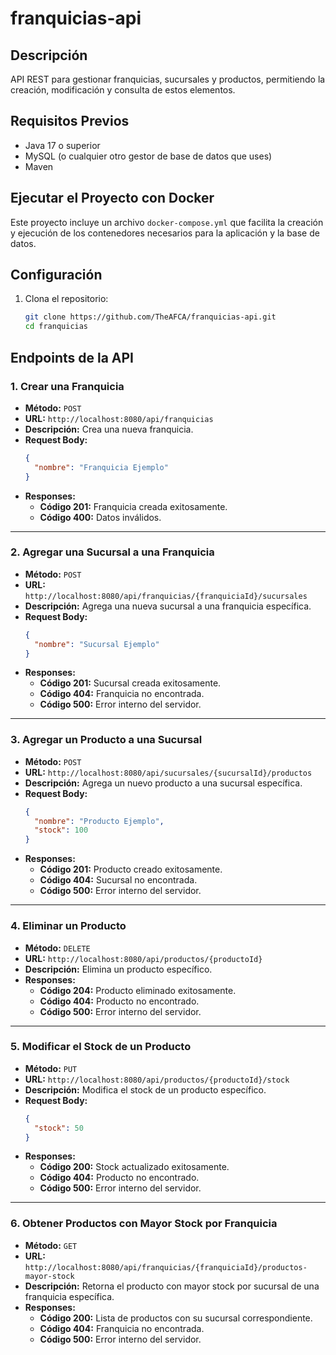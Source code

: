 # franquicias-api

## Descripción

API REST para gestionar franquicias, sucursales y productos, permitiendo la creación, modificación y consulta de estos elementos.

## Requisitos Previos

- Java 17 o superior
- MySQL (o cualquier otro gestor de base de datos que uses)
- Maven

## Ejecutar el Proyecto con Docker

Este proyecto incluye un archivo `docker-compose.yml` que facilita la creación y ejecución de los contenedores necesarios para la aplicación y la base de datos.

## Configuración

1. Clona el repositorio:
   ```bash
   git clone https://github.com/TheAFCA/franquicias-api.git
   cd franquicias

## Endpoints de la API

### 1. Crear una Franquicia

- **Método:** `POST`
- **URL:** `http://localhost:8080/api/franquicias`
- **Descripción:** Crea una nueva franquicia.
- **Request Body:**
    ```json
    {
      "nombre": "Franquicia Ejemplo"
    }
    ```
- **Responses:**
   - **Código 201:** Franquicia creada exitosamente.
   - **Código 400:** Datos inválidos.

---

### 2. Agregar una Sucursal a una Franquicia

- **Método:** `POST`
- **URL:** `http://localhost:8080/api/franquicias/{franquiciaId}/sucursales`
- **Descripción:** Agrega una nueva sucursal a una franquicia específica.
- **Request Body:**
    ```json
    {
      "nombre": "Sucursal Ejemplo"
    }
    ```
- **Responses:**
   - **Código 201:** Sucursal creada exitosamente.
   - **Código 404:** Franquicia no encontrada.
   - **Código 500:** Error interno del servidor.

---

### 3. Agregar un Producto a una Sucursal

- **Método:** `POST`
- **URL:** `http://localhost:8080/api/sucursales/{sucursalId}/productos`
- **Descripción:** Agrega un nuevo producto a una sucursal específica.
- **Request Body:**
    ```json
    {
      "nombre": "Producto Ejemplo",
      "stock": 100
    }
    ```
- **Responses:**
   - **Código 201:** Producto creado exitosamente.
   - **Código 404:** Sucursal no encontrada.
   - **Código 500:** Error interno del servidor.

---

### 4. Eliminar un Producto

- **Método:** `DELETE`
- **URL:** `http://localhost:8080/api/productos/{productoId}`
- **Descripción:** Elimina un producto específico.
- **Responses:**
   - **Código 204:** Producto eliminado exitosamente.
   - **Código 404:** Producto no encontrado.
   - **Código 500:** Error interno del servidor.

---

### 5. Modificar el Stock de un Producto

- **Método:** `PUT`
- **URL:** `http://localhost:8080/api/productos/{productoId}/stock`
- **Descripción:** Modifica el stock de un producto específico.
- **Request Body:**
    ```json
    {
      "stock": 50
    }
    ```
- **Responses:**
   - **Código 200:** Stock actualizado exitosamente.
   - **Código 404:** Producto no encontrado.
   - **Código 500:** Error interno del servidor.

---

### 6. Obtener Productos con Mayor Stock por Franquicia

- **Método:** `GET`
- **URL:** `http://localhost:8080/api/franquicias/{franquiciaId}/productos-mayor-stock`
- **Descripción:** Retorna el producto con mayor stock por sucursal de una franquicia específica.
- **Responses:**
   - **Código 200:** Lista de productos con su sucursal correspondiente.
   - **Código 404:** Franquicia no encontrada.
   - **Código 500:** Error interno del servidor.

